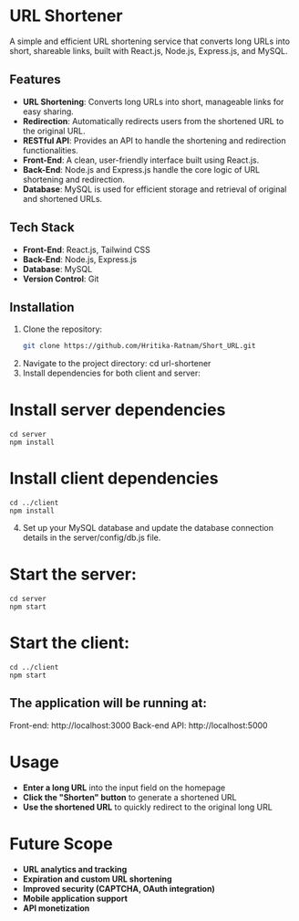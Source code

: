 # URL Shortener

A simple and efficient URL shortening service that converts long URLs into short, shareable links, built with React.js, Node.js, Express.js, and MySQL.

## Features

- **URL Shortening**: Converts long URLs into short, manageable links for easy sharing.
- **Redirection**: Automatically redirects users from the shortened URL to the original URL.
- **RESTful API**: Provides an API to handle the shortening and redirection functionalities.
- **Front-End**: A clean, user-friendly interface built using React.js.
- **Back-End**: Node.js and Express.js handle the core logic of URL shortening and redirection.
- **Database**: MySQL is used for efficient storage and retrieval of original and shortened URLs.

## Tech Stack

- **Front-End**: React.js, Tailwind CSS
- **Back-End**: Node.js, Express.js
- **Database**: MySQL
- **Version Control**: Git

## Installation

1. Clone the repository:
   ```bash
   git clone https://github.com/Hritika-Ratnam/Short_URL.git
2. Navigate to the project directory:
    cd url-shortener
4. Install dependencies for both client and server:

 # Install server dependencies
    cd server
    npm install

 # Install client dependencies
    cd ../client
    npm install

4. Set up your MySQL database and update the database connection details in the server/config/db.js file.

  # Start the server:
    cd server
    npm start

 # Start the client:
    cd ../client
    npm start

## The application will be running at:
Front-end: http://localhost:3000
Back-end API: http://localhost:5000

# Usage
- **Enter a long URL** into the input field on the homepage
- **Click the "Shorten" button** to generate a shortened URL
- **Use the shortened URL** to quickly redirect to the original long URL

# Future Scope
- **URL analytics and tracking**
- **Expiration and custom URL shortening**
- **Improved security (CAPTCHA, OAuth integration)**
- **Mobile application support**
- **API monetization**

   
   
